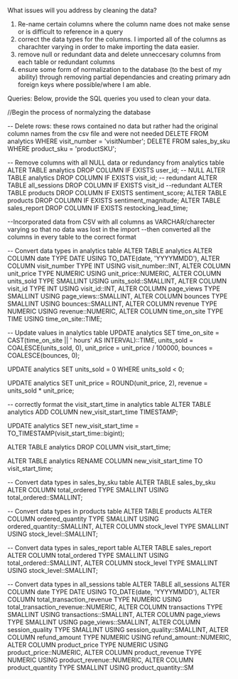 What issues will you address by cleaning the data?
1) Re-name certain columns where the column name does not make sense or is difficult to reference in a query
2) correct the data types for the columns. I imported all of the columns as charachter varying in order to make importing the data easier.
3) remove null or redundant data and delete unneccesary columns from each table or redundant columns
4) ensure some form of normalization to the database (to the best of my ability) through removing partial dependancies and creating primary adn foreign keys where possible/where I am able.


Queries:
Below, provide the SQL queries you used to clean your data.

//Begin the process of normalyzing the database

-- Delete rows: these rows contained no data but rather had the original column names from the csv file and were not needed
DELETE FROM analytics WHERE visit_number = 'visitNumber';
DELETE FROM sales_by_sku WHERE product_sku = 'productSKU';

-- Remove columns with all NULL data or redundancy from analytics table
ALTER TABLE analytics DROP COLUMN IF EXISTS user_id; -- NULL
ALTER TABLE analytics DROP COLUMN IF EXISTS visit_id; -- redundant
ALTER TABLE all_sessions DROP COLUMN IF EXISTS visit_id --redundant
ALTER TABLE products DROP COLUMN IF EXISTS sentiment_score;
ALTER TABLE products DROP COLUMN IF EXISTS sentiment_magnitude;
ALTER TABLE sales_report DROP COLUMN IF EXISTS restocking_lead_time;


--Incorporated data from CSV with all columns as VARCHAR/charecter varying so that no data was lost in the import
--then converted all the columns in every table to the correct format

-- Convert data types in analytics table
ALTER TABLE analytics
    ALTER COLUMN date TYPE DATE USING TO_DATE(date, 'YYYYMMDD'),
    ALTER COLUMN visit_number TYPE INT USING visit_number::INT,
    ALTER COLUMN unit_price TYPE NUMERIC USING unit_price::NUMERIC, 
    ALTER COLUMN units_sold TYPE SMALLINT USING units_sold::SMALLINT, 
    ALTER COLUMN visit_id TYPE INT USING visit_id::INT, 
    ALTER COLUMN page_views TYPE SMALLINT USING page_views::SMALLINT,
    ALTER COLUMN bounces TYPE SMALLINT USING bounces::SMALLINT,
    ALTER COLUMN revenue TYPE NUMERIC USING revenue::NUMERIC,
    ALTER COLUMN time_on_site TYPE TIME USING time_on_site::TIME;

-- Update values in analytics table
UPDATE analytics
SET time_on_site = CAST(time_on_site || ' hours' AS INTERVAL)::TIME,
    units_sold = COALESCE(units_sold, 0),
    unit_price = unit_price / 100000,
    bounces = COALESCE(bounces, 0);

UPDATE analytics
SET units_sold = 0 
WHERE units_sold < 0;

UPDATE analytics
SET unit_price = ROUND(unit_price, 2), 
    revenue = units_sold * unit_price;

-- correctly format the visit_start_time in analytics table
ALTER TABLE analytics ADD COLUMN new_visit_start_time TIMESTAMP;

UPDATE analytics
SET new_visit_start_time = TO_TIMESTAMP(visit_start_time::bigint);

ALTER TABLE analytics DROP COLUMN visit_start_time;

ALTER TABLE analytics RENAME COLUMN new_visit_start_time TO visit_start_time;

-- Convert data types in sales_by_sku table
ALTER TABLE sales_by_sku ALTER COLUMN total_ordered TYPE SMALLINT USING total_ordered::SMALLINT;

-- Convert data types in products table
ALTER TABLE products
    ALTER COLUMN ordered_quantity TYPE SMALLINT USING ordered_quantity::SMALLINT,
    ALTER COLUMN stock_level TYPE SMALLINT USING stock_level::SMALLINT;


-- Convert data types in sales_report table
ALTER TABLE sales_report
    ALTER COLUMN total_ordered TYPE SMALLINT USING total_ordered::SMALLINT,
    ALTER COLUMN stock_level TYPE SMALLINT USING stock_level::SMALLINT;


-- Convert data types in all_sessions table
ALTER TABLE all_sessions
    ALTER COLUMN date TYPE DATE USING TO_DATE(date, 'YYYYMMDD'),
    ALTER COLUMN total_transaction_revenue TYPE NUMERIC USING total_transaction_revenue::NUMERIC,
    ALTER COLUMN transactions TYPE SMALLINT USING transactions::SMALLINT,
    ALTER COLUMN page_views TYPE SMALLINT USING page_views::SMALLINT,
    ALTER COLUMN session_quality TYPE SMALLINT USING session_quality::SMALLINT,
    ALTER COLUMN refund_amount TYPE NUMERIC USING refund_amount::NUMERIC,
    ALTER COLUMN product_price TYPE NUMERIC USING product_price::NUMERIC,
    ALTER COLUMN product_revenue TYPE NUMERIC USING product_revenue::NUMERIC,
    ALTER COLUMN product_quantity TYPE SMALLINT USING product_quantity::SM

